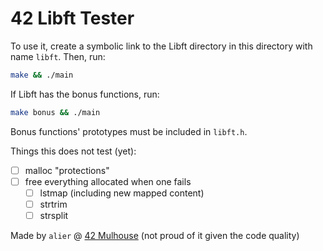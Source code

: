 # 42 Libft Tester

To use it, create a symbolic link to the Libft directory in this directory with name `libft`.
Then, run:

```bash
make && ./main
```

If Libft has the bonus functions, run:
```bash
make bonus && ./main
```

Bonus functions' prototypes must be included in `libft.h`.

Things this does not test (yet):
- [ ] malloc "protections"
- [ ] free everything allocated when one fails
  - [ ] lstmap (including new mapped content)
  - [ ] strtrim
  - [ ] strsplit

Made by `alier` @ [42 Mulhouse](https://www.42mulhouse.fr)
(not proud of it given the code quality)
